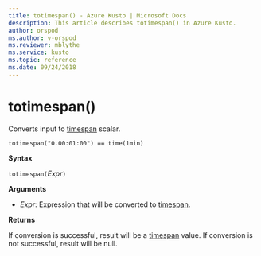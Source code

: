 ```yaml
---
title: totimespan() - Azure Kusto | Microsoft Docs
description: This article describes totimespan() in Azure Kusto.
author: orspod
ms.author: v-orspod
ms.reviewer: mblythe
ms.service: kusto
ms.topic: reference
ms.date: 09/24/2018
---
```

# totimespan()

Converts input  to [timespan](./scalar-data-types/timespan.md) scalar.

    totimespan("0.00:01:00") == time(1min)

**Syntax**

`totimespan(`*Expr*`)`

**Arguments**

* *Expr*: Expression that will be converted to [timespan](./scalar-data-types/timespan.md). 

**Returns**

If conversion is successful, result will be a [timespan](./scalar-data-types/timespan.md) value.
If conversion is not successful, result will be null.
 